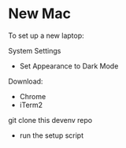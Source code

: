 # New Mac

To set up a new laptop:

System Settings
- Set Appearance to Dark Mode

Download:
- Chrome
- iTerm2

git clone this devenv repo
- run the setup script
